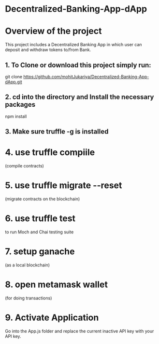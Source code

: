 # Decentralized-Banking-App-dApp

# Overview of the project
This project includes a Decentralized Banking App in which user can deposit and withdraw tokens to/from Bank.

## 1. To Clone or download this project simply run:
git clone https://github.com/mohitJukariya/Decentralized-Banking-App-dApp.git

## 2. cd into the directory and Install the necessary packages
npm install

## 3. Make sure truffle -g is installed

# 4. use truffle compiile
(compile contracts)

# 5. use truffle migrate --reset
(migrate contracts on the blockchain)

# 6. use truffle test
to run Moch and Chai testing suite

# 7. setup ganache
(as a local blockchain)

# 8. open metamask wallet
(for doing transactions)

# 9. Activate Application
Go into the App.js folder and replace the current inactive API key with your API key.
